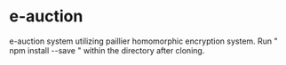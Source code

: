 # e-auction
e-auction system utilizing paillier homomorphic  encryption system.
Run " npm install --save " within the directory after cloning. 

